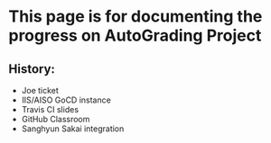# This page is for documenting the progress on AutoGrading Project

## History:

- Joe ticket
- IIS/AISO GoCD instance
- Travis CI slides
- GitHub Classroom
- Sanghyun Sakai integration





